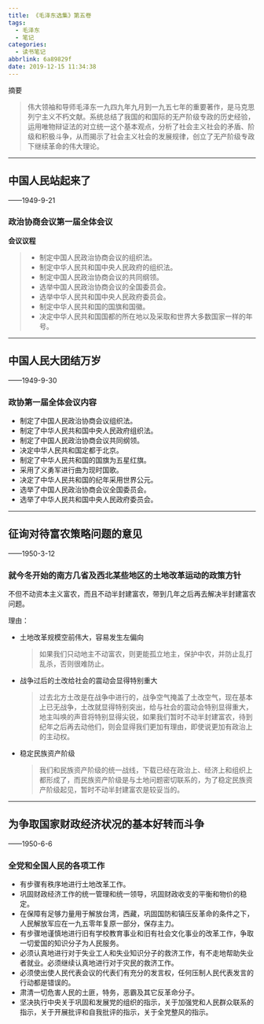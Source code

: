 ```yaml
---
title: 《毛泽东选集》第五卷
tags:
  - 毛泽东
  - 笔记
categories:
  - 读书笔记
abbrlink: 6a89829f
date: 2019-12-15 11:34:38
---
```


摘要
> 伟大领袖和导师毛泽东一九四九年九月到一九五七年的重要著作，是马克思列宁主义不朽文献。系统总结了我国的和国际的无产阶级专政的历史经验，运用唯物辩证法的对立统一这个基本观点，分析了社会主义社会的矛盾、阶级和积极斗争，从而揭示了社会主义社会的发展规律，创立了无产阶级专政下继续革命的伟大理论。

<!--more-->

---

## 中国人民站起来了

——1949-9-21

### 政治协商会议第一届全体会议

**会议议程**

> - 制定中国人民政治协商会议的组织法。
> - 制定中华人民共和国中央人民政府的组织法。
> - 制定中国人民政治协商会议的共同纲领。
> - 选举中国人民政治协商会议的全国委员会。
> - 选举中华人民共和国中央人民政府委员会。
> - 制定中华人民共和国的国旗和国徽。
> - 决定中华人民共和国国都的所在地以及采取和世界大多数国家一样的年号。

---

## 中国人民大团结万岁

——1949-9-30

### 政协第一届全体会议内容

- 制定了中国人民政治协商会议组织法。
- 制定了中华人民共和国中央人民政府组织法。
- 制定了中国人民政治协商会议共同纲领。
- 决定中华人民共和国定都于北京。
- 制定了中华人民共和国的国旗为五星红旗。
- 采用了义勇军进行曲为现时国歌。
- 决定了中华人民共和国的纪年采用世界公元。
- 选举了中国人民政治协商会议全国委员会。
- 选举了中华人民共和国中央人民政府委员会。

---

## 征询对待富农策略问题的意见

——1950-3-12

### 就今冬开始的南方几省及西北某些地区的土地改革运动的政策方针

不但不动资本主义富农，而且不动半封建富农，带到几年之后再去解决半封建富农问题。

理由：

- 土地改革规模空前伟大，容易发生左偏向

  > 如果我们只动地主不动富农，则更能孤立地主，保护中农，并防止乱打乱杀，否则很难防止。

  

- 战争过后的土改给社会的震动会显得特别重大

  > 过去北方土改是在战争中进行的，战争空气掩盖了土改空气，现在基本上已无战争，土改就显得特别突出，给与社会的震动会特别显得重大，地主叫唤的声音将特别显得尖锐，如果我们暂时不动半封建富农，待到纪年之后再去动他们，则会显得我们更加有理由，即使说更加有政治上的主动权。

  

- 稳定民族资产阶级

  > 我们和民族资产阶级的统一战线，下载已经在政治上、经济上和组织上都形成了，而民族资产阶级是与土地问题密切联系的，为了稳定民族资产阶级起见，暂时不动半封建富农是较妥当的。

---

## 为争取国家财政经济状况的基本好转而斗争

——1950-6-6

### 全党和全国人民的各项工作

- 有步骤有秩序地进行土地改革工作。
- 巩固财政经济工作的统一管理和统一领导，巩固财政收支的平衡和物价的稳定。
- 在保障有足够力量用于解放台湾，西藏，巩固国防和镇压反革命的条件之下，人民解放军应在一九五零年复原一部分，保存主力。
- 有步骤地谨慎地进行旧有学校教育事业和旧有社会文化事业的改革工作，争取一切爱国的知识分子为人民服务。
- 必须认真地进行对于失业工人和失业知识分子的救济工作，有不走地帮助失业者就业。必须继续认真地进行对于灾民的救济工作。
- 必须使出使人民代表会议的代表们有充分的发言权，任何压制人民代表发言的行动都是错误的。
- 肃清一切危害人民的土匪，特务，恶霸及其它反革命分子。
- 坚决执行中央关于巩固和发展党的组织的指示，关于加强党和人民群众联系的指示，关于开展批评和自我批评的指示，关于全党整风的指示。